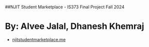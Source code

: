 ##NJIT Student Marketplace - IS373 Final Project Fall 2024
# By: Alvee Jalal, Dhanesh Khemraj

* [njitstudentmarketplace.me](njitstudentmarketplace.me)
